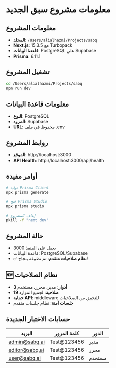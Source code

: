 # معلومات مشروع سبق الجديد

## معلومات المشروع
- **المجلد**: `/Users/alialhazmi/Projects/sabq`
- **Next.js**: 15.3.5 مع Turbopack
- **قاعدة البيانات**: PostgreSQL على Supabase
- **Prisma**: 6.11.1

## تشغيل المشروع
```bash
cd /Users/alialhazmi/Projects/sabq
npm run dev
```

## معلومات قاعدة البيانات
- **النوع**: PostgreSQL
- **المزود**: Supabase
- **URL**: محفوظ في ملف .env

## روابط المشروع
- **الموقع**: http://localhost:3000
- **API Health**: http://localhost:3000/api/health

## أوامر مفيدة
```bash
# توليد Prisma Client
npx prisma generate

# فتح Prisma Studio
npx prisma studio

# إيقاف المشروع
pkill -f "next dev"
```

## حالة المشروع
- يعمل على المنفذ 3000
- قاعدة البيانات: PostgreSQL/Supabase
- ✅ **نظام صلاحيات متقدم**: تم تطبيقه بنجاح!

## 🆕 نظام الصلاحيات
- **3 أدوار**: مدير، محرر، مستخدم
- **19 صلاحية**: لجميع الموارد
- **حماية API**: middleware للتحقق من الصلاحيات
- **جلسات آمنة**: نظام جلسات متقدم

## حسابات الاختبار الجديدة
| البريد | كلمة المرور | الدور |
|--------|--------------|-------|
| admin@sabq.ai | Test@123456 | مدير |
| editor@sabq.ai | Test@123456 | محرر |
| user@sabq.ai | Test@123456 | مستخدم | 